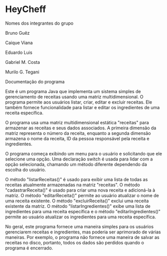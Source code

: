 # HeyCheff
Nomes dos integrantes do grupo 

Bruno Guêz 

Caique Viana 

Eduardo Luis 

Gabriel M. Costa 

Murilo G. Tegani 

 

Documentação do programa 

Este é um programa Java que implementa um sistema simples de gerenciamento de receitas usando uma matriz multidimensional. O programa permite aos usuários listar, criar, editar e excluir receitas. Ele também fornece funcionalidade para listar e editar os ingredientes de uma receita específica. 

O programa usa uma matriz multidimensional estática "receitas" para armazenar as receitas e seus dados associados. A primeira dimensão da matriz representa o número da receita, enquanto a segunda dimensão armazena o nome da receita, ID da pessoa responsável pela receita e ingredientes. 

O programa começa exibindo um menu para o usuário e solicitando que ele selecione uma opção. Uma declaração switch é usada para lidar com a opção selecionada, chamando um método diferente dependendo da escolha do usuário. 

O método "listarReceitas()" é usado para exibir uma lista de todas as receitas atualmente armazenadas na matriz "receitas". O método "cadastrarReceita()" é usado para criar uma nova receita e adicioná-la à matriz. O método "editarReceita()" permite ao usuário atualizar o nome de uma receita existente. O método "excluirReceita()" exclui uma receita existente da matriz. O método "listarIngredientes()" exibe uma lista de ingredientes para uma receita específica e o método "editarIngredientes()" permite ao usuário atualizar os ingredientes para uma receita específica. 

No geral, este programa fornece uma maneira simples para os usuários gerenciarem receitas e ingredientes, mas poderia ser aprimorado de várias maneiras. Por exemplo, o programa não fornece uma maneira de salvar as receitas no disco, portanto, todos os dados são perdidos quando o programa é encerrado.  
